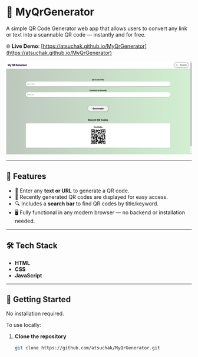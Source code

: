 # 🔳 MyQrGenerator

A simple QR Code Generator web app that allows users to convert any link or text into a scannable QR code — instantly and for free.

🌐 **Live Demo**: [https://atsuchak.github.io/MyQrGenerator](https://atsuchak.github.io/MyQrGenerator)

![Screenshot](./images/screenshot.png)

---

## 🚀 Features

- 🧾 Enter any **text or URL** to generate a QR code.
- 💾 Recently generated QR codes are displayed for easy access.
- 🔍 Includes a **search bar** to find QR codes by title/keyword.
- 🖥 Fully functional in any modern browser — no backend or installation needed.

---

## 🛠 Tech Stack

- **HTML**
- **CSS**
- **JavaScript**

---

## 📁 Getting Started

No installation required.

To use locally:

1. **Clone the repository**
   ```bash
   git clone https://github.com/atsuchak/MyQrGenerator.git
